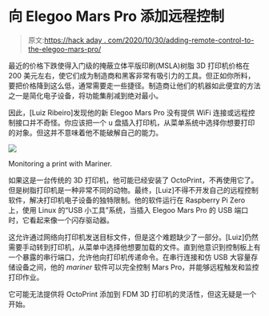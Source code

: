 # 向 Elegoo Mars Pro 添加远程控制

> 原文:[https://hack aday . com/2020/10/30/adding-remote-control-to-the-elegoo-mars-pro/](https://hackaday.com/2020/10/30/adding-remote-control-to-the-elegoo-mars-pro/)

最近的价格下跌使得入门级的掩蔽立体平版印刷(MSLA)树脂 3D 打印机价格在 200 美元左右，使它们成为制造商和黑客非常有吸引力的工具。但正如你所料，要把价格降到这么低，通常需要走一些捷径。制造商让他们的机器如此便宜的方法之一是简化电子设备，将功能集削减到绝对最小。

因此，[Luiz Ribeiro]发现他的新 Elegoo Mars Pro 没有提供 WiFi 连接或远程控制接口并不奇怪。你应该把一个 u 盘插入打印机，从菜单系统中选择你想要打印的对象。但这并不意味着他不能破解自己的能力。

[![](../Images/61f0b03e76ea89d62cbc11301d45e19c.png)](https://hackaday.com/wp-content/uploads/2020/10/marsnet_detail.png)

Monitoring a print with Mariner.

如果这是一台传统的 3D 打印机，他可能已经安装了 OctoPrint，不再使用它了。但是树脂打印机是一种非常不同的动物。最终，[Luiz]不得不开发自己的远程控制软件，解决打印机电子设备的独特限制。他的软件运行在 Raspberry Pi Zero 上，使用 Linux 的“USB 小工具”系统，当插入 Elegoo Mars Pro 的 USB 端口时，它看起来像一个闪存驱动器。

这允许通过网络向打印机发送目标文件，但是这个难题缺少了一部分。[Luiz]仍然需要手动转到打印机，从菜单中选择他想要加载的文件。直到他意识到控制板上有一个暴露的串行端口，允许他向打印机传递命令。在串行连接和仿 USB 大容量存储设备之间，他的 *mariner* 软件可以完全控制 Mars Pro，并能够远程触发和监控打印作业。

它可能无法提供将 OctoPrint 添加到 FDM 3D 打印机的灵活性，但这无疑是一个开始。